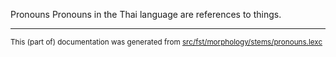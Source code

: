 Pronouns
Pronouns in the Thai language are references to things.

* * *

<small>This (part of) documentation was generated from [src/fst/morphology/stems/pronouns.lexc](https://github.com/giellalt/lang-tha/blob/main/src/fst/morphology/stems/pronouns.lexc)</small>
